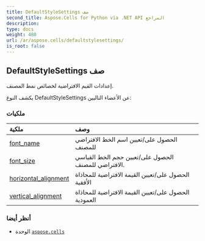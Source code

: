 ```yaml
---
title: DefaultStyleSettings صف
second_title: Aspose.Cells for Python via .NET API المراجع
description:
type: docs
weight: 480
url: /ar/aspose.cells/defaultstylesettings/
is_root: false
---
```

##  DefaultStyleSettings صف
إعدادات القيم الافتراضية لخصائص نمط المصنف.



يكشف النوع DefaultStyleSettings عن الأعضاء التاليين:

###  ملكيات
| ملكية| وصف|
| :- | :- |
| [font_name](/cells/python-net/ar/aspose.cells/defaultstylesettings/font_name) | الحصول على/تعيين اسم الخط الافتراضي للمصنف|
| [font_size](/cells/python-net/ar/aspose.cells/defaultstylesettings/font_size) | الحصول على/تعيين حجم الخط القياسي الافتراضي للمصنف.|
| [horizontal_alignment](/cells/python-net/ar/aspose.cells/defaultstylesettings/horizontal_alignment) | الحصول على/تعيين القيمة الافتراضية للمحاذاة الأفقية|
| [vertical_alignment](/cells/python-net/ar/aspose.cells/defaultstylesettings/vertical_alignment) | الحصول على/تعيين القيمة الافتراضية للمحاذاة العمودية|



###  أنظر أيضا
* الوحدة [`aspose.cells`](..)
